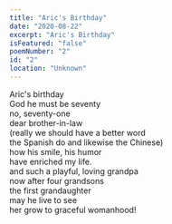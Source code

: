 ```yaml
---
title: "Aric's Birthday"
date: "2020-08-22"
excerpt: "Aric's Birthday"
isFeatured: "false"
poemNumber: "2"
id: "2"
location: "Unknown"
---
```


Aric's birthday  
God he must be seventy  
no, seventy-one  
dear brother-in-law  
(really we should have a better word  
the Spanish do and likewise the Chinese)  
how his smile, his humor  
have enriched my life.  
and such a playful, loving grandpa  
now after four grandsons  
the first grandaughter  
may he live to see  
her grow to graceful womanhood!
